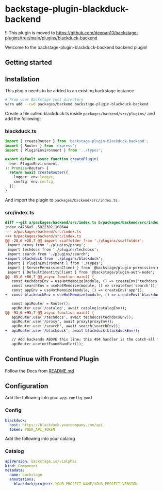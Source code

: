 # backstage-plugin-blackduck-backend

!! This plugin is moved to https://github.com/deepan10/backstage-plugins/tree/main/plugins/blackduck-backend

Welcome to the backstage-plugin-blackduck-backend backend plugin!


## Getting started

## Installation
This plugin needs to be added to an existing backstage instance.

```bash
# From your Backstage root directory
yarn add --cwd packages/backend backstage-plugin-blackduck-backend
```

Create a file called blackduck.ts inside `packages/backend/src/plugins/` and add the following:

### blackduck.ts
```typescript
import { createRouter } from 'backstage-plugin-blackduck-backend';
import { Router } from 'express';
import { PluginEnvironment } from '../types';

export default async function createPlugin(
  env: PluginEnvironment,
): Promise<Router> {  
  return await createRouter({
    logger: env.logger,
    config: env.config,
  });
}
```

And import the plugin to `packages/backend/src/index.ts`.
### src/index.ts
```diff
diff --git a/packages/backend/src/index.ts b/packages/backend/src/index.ts
index c4736a5..5822302 100644
--- a/packages/backend/src/index.ts
+++ b/packages/backend/src/index.ts
@@ -28,6 +28,7 @@ import scaffolder from './plugins/scaffolder';
 import proxy from './plugins/proxy';
 import techdocs from './plugins/techdocs';
 import search from './plugins/search';
+import blackduck from './plugins/blackduck';
 import { PluginEnvironment } from './types';
 import { ServerPermissionClient } from '@backstage/plugin-permission-node';
 import { DefaultIdentityClient } from '@backstage/plugin-auth-node';
@@ -85,6 +86,7 @@ async function main() {
   const techdocsEnv = useHotMemoize(module, () => createEnv('techdocs'));
   const searchEnv = useHotMemoize(module, () => createEnv('search'));
   const appEnv = useHotMemoize(module, () => createEnv('app'));
+  const blackduckEnv = useHotMemoize(module, () => createEnv('blackduck'));

   const apiRouter = Router();
   apiRouter.use('/catalog', await catalog(catalogEnv));
@@ -93,6 +95,7 @@ async function main() {
   apiRouter.use('/techdocs', await techdocs(techdocsEnv));
   apiRouter.use('/proxy', await proxy(proxyEnv));
   apiRouter.use('/search', await search(searchEnv));
+  apiRouter.use('/blackduck', await blackduck(blackduckEnv));

   // Add backends ABOVE this line; this 404 handler is the catch-all fallback
   apiRouter.use(notFoundHandler());

```

## Continue with Frontend Plugin
Follow the Docs from [README.md](https://github.com/deepan10/backstage-plugin-blackduck)

## Configuration

Add the following into your `app-config.yaml`
### Config
```yaml
blackduck:
  host: https://blackduck.yourcompany.com/api
  token: YOUR_API_TOKEN
```

Add the following into your catalog
### Catalog
```yaml
apiVersion: backstage.io/v1alpha1
kind: Component
metadata:
  name: backstage
  annotations:
    blackduck/project: YOUR_PROJECT_NAME/YOUR_PROJECT_VERSION
```
